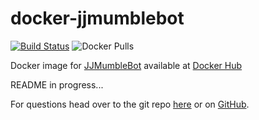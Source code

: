 # docker-jjmumblebot

[![Build Status](https://build.walbeck.it/api/badges/mwalbeck/docker-jjmumblebot/status.svg?ref=refs/heads/master)](https://build.walbeck.it/mwalbeck/docker-jjmumblebot)
![Docker Pulls](https://img.shields.io/docker/pulls/mwalbeck/jjmumblebot)

Docker image for [JJMumbleBot](https://github.com/DuckBoss/JJMumbleBot) available at [Docker Hub](https://hub.docker.com/r/mwalbeck/jjmumblebot)

README in progress...

For questions head over to the git repo [here](https://git.walbeck.it/mwalbeck/docker-jjmumblebot) or on [GitHub](https://github.com/mwalbeck/docker-jjmumblebot).
